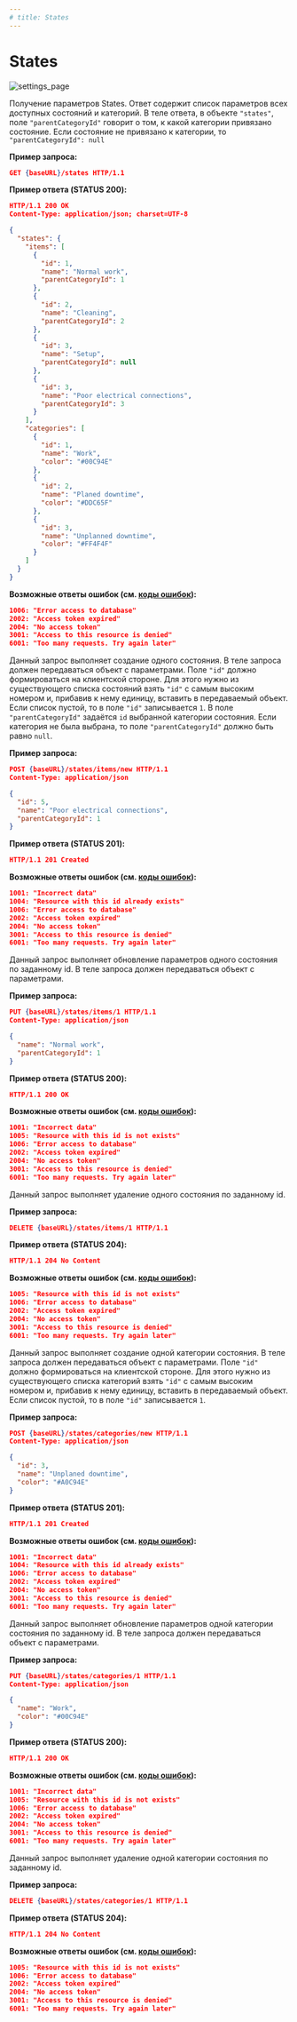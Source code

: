 ```yaml
---
# title: States
---
```

# States

![settings_page](/images/settings_page/states.png)

<req method="get" path="/states" isArrow>

Получение параметров States. Ответ содержит список параметров всех доступных состояний и категорий. В теле ответа, в объекте `"states"`, поле `"parentCategoryId"` говорит о том, к какой категории привязано состояние. Если состояние не привязано к категории, то `"parentCategoryId": null`

**Пример запроса:**

```json
GET {baseURL}/states HTTP/1.1
```

**Пример ответа (STATUS 200):**

```json
HTTP/1.1 200 OK
Content-Type: application/json; charset=UTF-8

{
  "states": {
    "items": [
      {
        "id": 1,
        "name": "Normal work",
        "parentCategoryId": 1
      },
      {
        "id": 2,
        "name": "Cleaning",
        "parentCategoryId": 2
      },
      {
        "id": 3,
        "name": "Setup",
        "parentCategoryId": null
      },
      {
        "id": 3,
        "name": "Poor electrical connections",
        "parentCategoryId": 3
      }
    ],
    "categories": [
      {
        "id": 1,
        "name": "Work",
        "color": "#00C94E"
      },
      {
        "id": 2,
        "name": "Planed downtime",
        "color": "#DDC65F"
      },
      {
        "id": 3,
        "name": "Unplanned downtime",
        "color": "#FF4F4F"
      }
    ]
  }
}
```

**Возможные ответы ошибок (см. [коды ошибок](/api/v1/errors.html)):**

```json
1006: "Error access to database"
2002: "Access token expired"
2004: "No access token"
3001: "Access to this resource is denied"
6001: "Too many requests. Try again later"
```

</req>

<!-- ********************************************************************************************** -->
<req method="post" path="/states/items/new" isArrow>

Данный запрос выполняет создание одного состояния.
В теле запроса должен передаваться объект с параметрами.
Поле `"id"` должно формироваться на клиентской стороне. Для этого нужно из существующего списка состояний взять `"id"` с самым высоким номером и, прибавив к нему единицу, вставить в передаваемый объект. Если список пустой, то в поле `"id"` записывается `1`.
В поле `"parentCategoryId"` задаётся `id` выбранной категории состояния. Если категория не была выбрана, то поле `"parentCategoryId"` должно быть равно `null`.

**Пример запроса:**

```json
POST {baseURL}/states/items/new HTTP/1.1
Content-Type: application/json

{
  "id": 5,
  "name": "Poor electrical connections",
  "parentCategoryId": 1
}
```

**Пример ответа (STATUS 201):**

```json
HTTP/1.1 201 Created
```

**Возможные ответы ошибок (см. [коды ошибок](/api/v1/errors.html)):**

```json
1001: "Incorrect data"
1004: "Resource with this id already exists"
1006: "Error access to database"
2002: "Access token expired"
2004: "No access token"
3001: "Access to this resource is denied"
6001: "Too many requests. Try again later"
```

</req>

<!-- ********************************************************************************************** -->
<req method="put" path="/states/items/{id}" isArrow>

Данный запрос выполняет обновление параметров одного состояния по заданному id.
В теле запроса должен передаваться объект с параметрами.

**Пример запроса:**

```json
PUT {baseURL}/states/items/1 HTTP/1.1
Content-Type: application/json

{
  "name": "Normal work",
  "parentCategoryId": 1
}
```

**Пример ответа (STATUS 200):**

```json
HTTP/1.1 200 OK
```

**Возможные ответы ошибок (см. [коды ошибок](/api/v1/errors.html)):**

```json
1001: "Incorrect data"
1005: "Resource with this id is not exists"
1006: "Error access to database"
2002: "Access token expired"
2004: "No access token"
3001: "Access to this resource is denied"
6001: "Too many requests. Try again later"
```

</req>

<!-- ********************************************************************************************** -->
<req method="delete" path="/states/items/{id}" isArrow>

Данный запрос выполняет удаление одного состояния по заданному id.

**Пример запроса:**

```json
DELETE {baseURL}/states/items/1 HTTP/1.1
```

**Пример ответа (STATUS 204):**

```json
HTTP/1.1 204 No Content
```

**Возможные ответы ошибок (см. [коды ошибок](/api/v1/errors.html)):**

```json
1005: "Resource with this id is not exists"
1006: "Error access to database"
2002: "Access token expired"
2004: "No access token"
3001: "Access to this resource is denied"
6001: "Too many requests. Try again later"
```

</req>

<!-- ********************************************************************************************** -->
<req method="post" path="/states/categories/new" isArrow>

Данный запрос выполняет создание одной категории состояния.
В теле запроса должен передаваться объект с параметрами.
Поле `"id"` должно формироваться на клиентской стороне. Для этого нужно из существующего списка категорий взять `"id"` с самым высоким номером и, прибавив к нему единицу, вставить в передаваемый объект. Если список пустой, то в поле `"id"` записывается `1`.

**Пример запроса:**

```json
POST {baseURL}/states/categories/new HTTP/1.1
Content-Type: application/json

{
  "id": 3,
  "name": "Unplaned downtime",
  "color": "#A0C94E"
}
```

**Пример ответа (STATUS 201):**

```json
HTTP/1.1 201 Created
```

**Возможные ответы ошибок (см. [коды ошибок](/api/v1/errors.html)):**

```json
1001: "Incorrect data"
1004: "Resource with this id already exists"
1006: "Error access to database"
2002: "Access token expired"
2004: "No access token"
3001: "Access to this resource is denied"
6001: "Too many requests. Try again later"
```

</req>

<!-- ********************************************************************************************** -->
<req method="put" path="/states/categories/{id}" isArrow>

Данный запрос выполняет обновление параметров одной категории состояния по заданному id.
В теле запроса должен передаваться объект с параметрами.

**Пример запроса:**

```json
PUT {baseURL}/states/categories/1 HTTP/1.1
Content-Type: application/json

{
  "name": "Work",
  "color": "#00C94E"
}
```

**Пример ответа (STATUS 200):**

```json
HTTP/1.1 200 OK
```

**Возможные ответы ошибок (см. [коды ошибок](/api/v1/errors.html)):**

```json
1001: "Incorrect data"
1005: "Resource with this id is not exists"
1006: "Error access to database"
2002: "Access token expired"
2004: "No access token"
3001: "Access to this resource is denied"
6001: "Too many requests. Try again later"
```

</req>

<!-- ********************************************************************************************** -->
<req method="delete" path="/states/categories/{id}" isArrow>

Данный запрос выполняет удаление одной категории состояния по заданному id.

**Пример запроса:**

```json
DELETE {baseURL}/states/categories/1 HTTP/1.1
```

**Пример ответа (STATUS 204):**

```json
HTTP/1.1 204 No Content
```

**Возможные ответы ошибок (см. [коды ошибок](/api/v1/errors.html)):**

```json
1005: "Resource with this id is not exists"
1006: "Error access to database"
2002: "Access token expired"
2004: "No access token"
3001: "Access to this resource is denied"
6001: "Too many requests. Try again later"
```

</req>